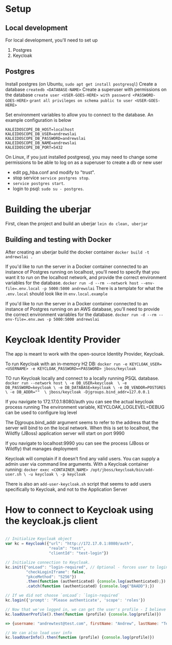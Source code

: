 # Setup

## Local development

For local development, you'll need to set up
1) Postgres
2) Keycloak

## Postgres
Install postgres (on Ubuntu, `sudo apt get install postgresql`)
Create a database `createdb <DATABASE-NAME>` 
Create a superuser with permissions on the database
`create user <USER-GOES-HERE> with password <PASSWORD-GOES-HERE>`
`grant all privileges on schema public to user <USER-GOES-HERE>`

Set environment variables to allow you to connect to the database.
An example configuration is below
```
KALEIDOSCOPE_DB_HOST=localhost
KALEIDOSCOPE_DB_USER=andrewslai
KALEIDOSCOPE_DB_PASSWORD=andrewslai
KALEIDOSCOPE_DB_NAME=andrewslai
KALEIDOSCOPE_DB_PORT=5432
```

On Linux, if you just installed postgresql, you may need to change some
permissions to be able to log on as a superuser to create a db or new user

- edit pg_hba.conf and modify to "trust". 
- stop service `service postgres stop`. 
- `service postgres start`. 
- login to psql: `sudo su - postgres`. 


# Building the uberjar
First, clean the project and build an uberjar `lein do clean, uberjar`

## Building and testing with Docker
After creating an uberjar build the docker container `docker build -t andrewslai .`

If you'd like to run the server in a Docker container connected to an instance
of Postgres running on localhost, you'll need to specify that you want it to run
on the localhost network, and provide the correct environment variables for the
database.
`docker run -d --rm --network host --env-file=.env.local -p 5000:5000 andrewslai`
There is a template for what the `.env.local` should look like in `env.local.example`

If you'd like to run the server in a Docker container connected to an instance
of Postgres running on an AWS database, you'll need to provide the correct
environment variables for the database.
`docker run -d --rm --env-file=.env.aws -p 5000:5000 andrewslai`



# Keycloak Identity Provider
The app is meant to work with the open-source Identity Provider, Keycloak. 

To run Keycloak with an in-memory H2 DB: 
`docker run -e KEYCLOAK_USER=<USERNAME> -e KEYCLOAK_PASSWORD=<PASSWORD> jboss/keycloak`

TO run Keycloak locally and connect to a locally running PSQL database.
`docker run --network host \
            -e DB_USER=keycloak  \
            -e DB_PASSWORD=keycloak \
            -e DB_DATABASE=keycloak \
            -e DB_VENDOR=POSTGRES \
            -e DB_ADDR=""  \
            jboss/keycloak -Djgroups.bind_addr=127.0.0.1`

If you navigate to 172.17.0.1:8080/auth you can see the actual keycloak process
running The environment variable, KEYCLOAK_LOGLEVEL=DEBUG can be used to
configure log level

The Djgroups.bind_addr argument seems to refer to the address that the server
will bind to on the local network. When this is set to localhost, the Wildfly
(JBoss) application server will start on port 9990

If you navigate to localhost:9990 you can see the process (JBoss or Wildfly)
that manages deployment

Keycloak will complain if it doesn't find any valid users. You can supply a
admin user via command line arguments. With a Keycloak container running:
`docker exec <CONTAINER_NAME> /opt/jboss/keycloak/bin/add-user.sh \
        -u keycloak \
        -p keycloak`

There is also an `add-user-keycloak.sh` script that seems to add users
specifically to Keycloak, and not to the Application Server


# How to connect to Keycloak using the keycloak.js client


``` javascript

// Initialize Keycloak object
var kc = Keycloak({"url": "http://172.17.0.1:8080/auth",
                   "realm": "test", 
                   "clientId": "test-login"})

// Initialize connection to Keycloak.
kc.init({"onLoad": "login-required", // Optional - forces user to login at init time
         "checkLoginIframe": false,
         "pkceMethod": "S256"})
         .then(function (authenticated) {console.log(authenticated);})
         .catch(function (authenticated) {console.log("BAADD");})

// If we did not choose `onLoad`: `login-required`
kc.login({'prompt': 'Please authenticate', 'scope': 'roles'})

// Now that we've logged in, we can get the user's profile - I believe this also loads kc.token and kc.idToken, which are the JWTs used to access Keycloak
kc.loadUserProfile().then(function (profile) {console.log(profile)})

=> {username: "andrewtest@test.com", firstName: "Andrew", lastName: "Test", email: "andrewtest@test.com", emailVerified: false, …}attributes: {}email: "andrewtest@test.com"emailVerified: falsefirstName: "Andrew"lastName: "Test"username: "andrewtest@test.com"__proto__: Object

// We can also load user info
kc.loadUserInfo().then(function (profile) {console.log(profile)})

```

